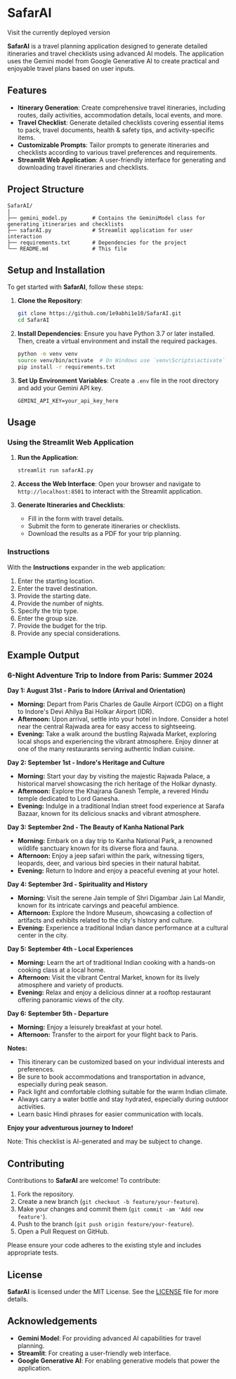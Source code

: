 # SafarAI
Visit the currently deployed version

**SafarAI** is a travel planning application designed to generate detailed itineraries and travel checklists using advanced AI models. The application uses the Gemini model from Google Generative AI to create practical and enjoyable travel plans based on user inputs.

## Features

- **Itinerary Generation**: Create comprehensive travel itineraries, including routes, daily activities, accommodation details, local events, and more.
- **Travel Checklist**: Generate detailed checklists covering essential items to pack, travel documents, health & safety tips, and activity-specific items.
- **Customizable Prompts**: Tailor prompts to generate itineraries and checklists according to various travel preferences and requirements.
- **Streamlit Web Application**: A user-friendly interface for generating and downloading travel itineraries and checklists.

## Project Structure

```
SafarAI/
│
├── gemini_model.py        # Contains the GeminiModel class for generating itineraries and checklists
├── safarAI.py             # Streamlit application for user interaction
├── requirements.txt       # Dependencies for the project
└── README.md              # This file
```

## Setup and Installation

To get started with **SafarAI**, follow these steps:

1. **Clone the Repository**:
    ```bash
    git clone https://github.com/1e9abhi1e10/SafarAI.git
    cd SafarAI
    ```

2. **Install Dependencies**:
    Ensure you have Python 3.7 or later installed. Then, create a virtual environment and install the required packages.
    ```bash
    python -m venv venv
    source venv/bin/activate  # On Windows use `venv\Scripts\activate`
    pip install -r requirements.txt
    ```

3. **Set Up Environment Variables**:
    Create a `.env` file in the root directory and add your Gemini API key.
    ```plaintext
    GEMINI_API_KEY=your_api_key_here
    ```

## Usage

### Using the Streamlit Web Application

1. **Run the Application**:
    ```bash
    streamlit run safarAI.py
    ```

2. **Access the Web Interface**:
    Open your browser and navigate to `http://localhost:8501` to interact with the Streamlit application.

3. **Generate Itineraries and Checklists**:
    - Fill in the form with travel details.
    - Submit the form to generate itineraries or checklists.
    - Download the results as a PDF for your trip planning.

### Instructions

With the **Instructions** expander in the web application:

1. Enter the starting location.
2. Enter the travel destination.
3. Provide the starting date.
4. Provide the number of nights.
5. Specify the trip type.
6. Enter the group size.
7. Provide the budget for the trip.
8. Provide any special considerations.

## Example Output

### 6-Night Adventure Trip to Indore from Paris: Summer 2024

**Day 1: August 31st - Paris to Indore (Arrival and Orientation)**

* **Morning:** Depart from Paris Charles de Gaulle Airport (CDG) on a flight to Indore's Devi Ahilya Bai Holkar Airport (IDR).
* **Afternoon:** Upon arrival, settle into your hotel in Indore. Consider a hotel near the central Rajwada area for easy access to sightseeing.
* **Evening:** Take a walk around the bustling Rajwada Market, exploring local shops and experiencing the vibrant atmosphere. Enjoy dinner at one of the many restaurants serving authentic Indian cuisine.

**Day 2: September 1st - Indore's Heritage and Culture**

* **Morning:** Start your day by visiting the majestic Rajwada Palace, a historical marvel showcasing the rich heritage of the Holkar dynasty.
* **Afternoon:** Explore the Khajrana Ganesh Temple, a revered Hindu temple dedicated to Lord Ganesha.
* **Evening:** Indulge in a traditional Indian street food experience at Sarafa Bazaar, known for its delicious snacks and vibrant atmosphere.

**Day 3: September 2nd - The Beauty of Kanha National Park**

* **Morning:** Embark on a day trip to Kanha National Park, a renowned wildlife sanctuary known for its diverse flora and fauna.
* **Afternoon:** Enjoy a jeep safari within the park, witnessing tigers, leopards, deer, and various bird species in their natural habitat.
* **Evening:** Return to Indore and enjoy a peaceful evening at your hotel.

**Day 4: September 3rd - Spirituality and History**

* **Morning:** Visit the serene Jain temple of Shri Digambar Jain Lal Mandir, known for its intricate carvings and peaceful ambience.
* **Afternoon:** Explore the Indore Museum, showcasing a collection of artifacts and exhibits related to the city's history and culture.
* **Evening:** Experience a traditional Indian dance performance at a cultural center in the city.

**Day 5: September 4th - Local Experiences**

* **Morning:** Learn the art of traditional Indian cooking with a hands-on cooking class at a local home.
* **Afternoon:** Visit the vibrant Central Market, known for its lively atmosphere and variety of products.
* **Evening:** Relax and enjoy a delicious dinner at a rooftop restaurant offering panoramic views of the city.

**Day 6: September 5th - Departure**

* **Morning:** Enjoy a leisurely breakfast at your hotel.
* **Afternoon:** Transfer to the airport for your flight back to Paris.

**Notes:**

* This itinerary can be customized based on your individual interests and preferences.
* Be sure to book accommodations and transportation in advance, especially during peak season.
* Pack light and comfortable clothing suitable for the warm Indian climate.
* Always carry a water bottle and stay hydrated, especially during outdoor activities.
* Learn basic Hindi phrases for easier communication with locals.

**Enjoy your adventurous journey to Indore!**

Note: This checklist is AI-generated and may be subject to change.

## Contributing

Contributions to **SafarAI** are welcome! To contribute:
1. Fork the repository.
2. Create a new branch (`git checkout -b feature/your-feature`).
3. Make your changes and commit them (`git commit -am 'Add new feature'`).
4. Push to the branch (`git push origin feature/your-feature`).
5. Open a Pull Request on GitHub.

Please ensure your code adheres to the existing style and includes appropriate tests.

## License

**SafarAI** is licensed under the MIT License. See the [LICENSE](LICENSE) file for more details.

## Acknowledgements

- **Gemini Model**: For providing advanced AI capabilities for travel planning.
- **Streamlit**: For creating a user-friendly web interface.
- **Google Generative AI**: For enabling generative models that power the application.
